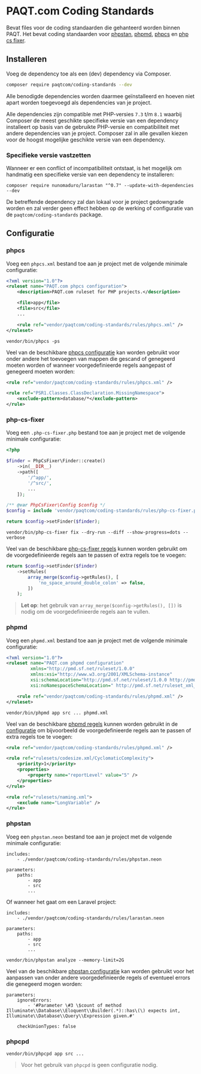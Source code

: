# PAQT.com Coding Standards
Bevat files voor de coding standaarden die gehanteerd worden binnen PAQT. Het bevat coding standaarden voor [phpstan](https://github.com/phpstan/phpstan), [phpmd](https://github.com/phpmd/phpmd), [phpcs](https://github.com/squizlabs/PHP_CodeSniffer) en [php cs fixer](https://github.com/FriendsOfPHP/PHP-CS-Fixer).

## Installeren
Voeg de dependency toe als een (dev) dependency via Composer.
```bash
composer require paqtcom/coding-standards --dev
```

Alle benodigde dependencies worden daarmee geïnstalleerd en hoeven niet apart worden toegevoegd als dependencies
van je project.

Alle dependencies zijn compatible met PHP-versies `7.3` t/m `8.1` waarbij Composer de meest geschikte specifieke versie
van een dependency installeert op basis van de gebruikte PHP-versie en compatibiliteit met andere dependencies van je project.
Composer zal in alle gevallen kiezen voor de hoogst mogelijke geschikte versie van een dependency. 

### Specifieke versie vastzetten
Wanneer er een conflict of incompatibiliteit ontstaat, is het mogelijk om handmatig een specifieke versie van
een dependency te installeren:

```shell
composer require nunomaduro/larastan "^0.7" --update-with-dependencies --dev
```

De betreffende dependency zal dan lokaal voor je project gedowngrade worden en zal verder geen effect hebben
op de werking of configuratie van de `paqtcom/coding-standards` package.

## Configuratie

### phpcs

Voeg een `phpcs.xml` bestand toe aan je project met de volgende minimale configuratie:
```xml
<?xml version="1.0"?>
<ruleset name="PAQT.com phpcs configuration">
    <description>PAQT.com ruleset for PHP projects.</description>

    <file>app</file>
    <file>src</file>
    ...

    <rule ref="vendor/paqtcom/coding-standards/rules/phpcs.xml" />
</ruleset>
```

```shell
vendor/bin/phpcs -ps
```

Veel van de beschikbare [phpcs configuratie](https://github.com/squizlabs/PHP_CodeSniffer/wiki/Annotated-Ruleset) kan worden
gebruikt voor onder andere het toevoegen van mappen die gescand of genegeerd moeten worden of wanneer voorgedefinieerde
regels aangepast of genegeerd moeten worden:

```xml
<rule ref="vendor/paqtcom/coding-standards/rules/phpcs.xml" />

<rule ref="PSR1.Classes.ClassDeclaration.MissingNamespace">
    <exclude-pattern>database/*</exclude-pattern>
</rule>
```

### php-cs-fixer

Voeg een `.php-cs-fixer.php` bestand toe aan je project met de volgende minimale configuratie:
```php
<?php

$finder = PhpCsFixer\Finder::create()
    ->in(__DIR__)
    ->path([
        '/^app/',
        '/^src/',
        ...
    ]);

/** @var PhpCsFixer\Config $config */
$config = include 'vendor/paqtcom/coding-standards/rules/php-cs-fixer.php';

return $config->setFinder($finder);
```

```shell
vendor/bin/php-cs-fixer fix --dry-run --diff --show-progress=dots --verbose
```

Veel van de beschikbare [php-cs-fixer regels](https://mlocati.github.io/php-cs-fixer-configurator/) kunnen worden gebruikt
om de voorgedefinieerde regels aan te passen of extra regels toe te voegen:

```php
return $config->setFinder($finder)
    ->setRules(
        array_merge($config->getRules(), [
            'no_space_around_double_colon' => false,
        ])
    );
```

> **Let op**: het gebruik van `array_merge($config->getRules(), [])` is nodig om de voorgedefinieerde regels aan te vullen.

### phpmd

Voeg een `phpmd.xml` bestand toe aan je project met de volgende minimale configuratie:
```xml
<?xml version="1.0"?>
<ruleset name="PAQT.com phpmd configuration"
         xmlns="http://pmd.sf.net/ruleset/1.0.0"
         xmlns:xsi="http://www.w3.org/2001/XMLSchema-instance"
         xsi:schemaLocation="http://pmd.sf.net/ruleset/1.0.0 http://pmd.sf.net/ruleset_xml_schema.xsd"
         xsi:noNamespaceSchemaLocation=" http://pmd.sf.net/ruleset_xml_schema.xsd">

    <rule ref="vendor/paqtcom/coding-standards/rules/phpmd.xml" />
</ruleset>
```

```shell
vendor/bin/phpmd app src ... phpmd.xml
```
Veel van de beschikbare [phpmd regels](https://phpmd.org/rules/index.html) kunnen worden gebruikt in de
[configuratie](https://phpmd.org/documentation/creating-a-ruleset.html#adding-rule-references-to-the-new-ruleset-xml-file)
om bijvoorbeeld de voorgedefinieerde regels aan te passen of extra regels toe te voegen:

```xml
<rule ref="vendor/paqtcom/coding-standards/rules/phpmd.xml" />

<rule ref="rulesets/codesize.xml/CyclomaticComplexity">
    <priority>1</priority>
    <properties>
        <property name="reportLevel" value="5" />
    </properties>
</rule>

<rule ref="rulesets/naming.xml">
    <exclude name="LongVariable" />
</rule>
```

### phpstan

Voeg een `phpstan.neon` bestand toe aan je project met de volgende minimale configuratie:
```neon
includes:
    - ./vendor/paqtcom/coding-standards/rules/phpstan.neon

parameters:
    paths:
        - app
        - src
        ...
```

Of wanneer het gaat om een Laravel project:
```neon
includes:
    - ./vendor/paqtcom/coding-standards/rules/larastan.neon

parameters:
    paths:
        - app
        - src
        ...
```

```shell
vendor/bin/phpstan analyze --memory-limit=2G
```

Veel van de beschikbare [phpstan configuratie](https://phpstan.org/config-reference) kan worden gebruikt voor het aanpassen
van onder andere voorgedefinieerde regels of eventueel errors die genegeerd mogen worden:

```neon
parameters:
    ignoreErrors:
        - '#Parameter \#3 \$count of method Illuminate\\Database\\Eloquent\\Builder(.*)::has\(\) expects int, Illuminate\\Database\\Query\\Expression given.#'

    checkUnionTypes: false
```

### phpcpd

```shell
vendor/bin/phpcpd app src ...
```

> Voor het gebruik van `phpcpd` is geen configuratie nodig.
